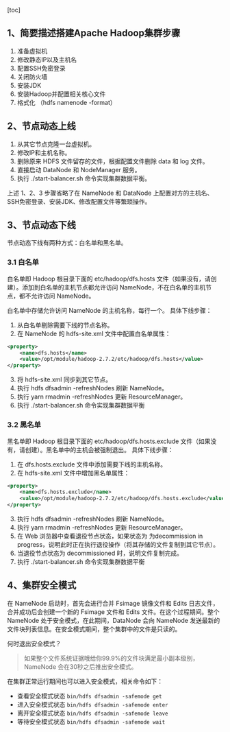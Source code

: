 [toc]

## 1、简要描述搭建Apache Hadoop集群步骤
1. 准备虚拟机
2. 修改静态IP以及主机名
3. 配置SSH免密登录
4. 关闭防火墙
5. 安装JDK
6. 安装Hadoop并配置相关核心文件
7. 格式化 （hdfs namenode -format）

## 2、节点动态上线
1. 从其它节点克隆一台虚拟机。
2. 修改IP和主机名称。
3. 删除原来 HDFS 文件留存的文件，根据配置文件删除 data 和 log 文件。
4. 直接启动 DataNode 和 NodeManager 服务。
5. 执行 ./start-balancer.sh 命令实现集群数据平衡。

上述 1、2、3 步骤省略了在 NameNode 和 DataNode 上配置对方的主机名、SSH免密登录、安装JDK、修改配置文件等繁琐操作。

## 3、节点动态下线

节点动态下线有两种方式：白名单和黑名单。

### 3.1 白名单

白名单即 Hadoop 根目录下面的 etc/hadoop/dfs.hosts 文件（如果没有，请创建）。添加到白名单的主机节点都允许访问 NameNode，不在白名单的主机节点，都不允许访问 NameNode。

白名单中存储允许访问 NameNode 的主机名称，每行一个。
具体下线步骤：
1. 从白名单剔除需要下线的节点名称。
2. 在 NameNode 的 hdfs-site.xml 文件中配置白名单属性：
```xml
<property>
	<name>dfs.hosts</name>
	<value>/opt/module/hadoop-2.7.2/etc/hadoop/dfs.hosts</value>
</property>
```
3. 将 hdfs-site.xml 同步到其它节点。
4. 执行 hdfs dfsadmin -refreshNodes 刷新 NameNode。
5. 执行 yarn rmadmin -refreshNodes 更新 ResourceManager。
6. 执行 ./start-balancer.sh 命令实现集群数据平衡

### 3.2 黑名单

黑名单即 Hadoop 根目录下面的 etc/hadoop/dfs.hosts.exclude 文件（如果没有，请创建）。黑名单中的主机会被强制退出。
具体下线步骤：

1. 在 dfs.hosts.exclude 文件中添加需要下线的主机名称。
2. 在 hdfs-site.xml 文件中增加黑名单属性：
```xml
<property>
	<name>dfs.hosts.exclude</name>
	<value>/opt/module/hadoop-2.7.2/etc/hadoop/dfs.hosts.exclude</value>
</property>
```
3. 执行 hdfs dfsadmin -refreshNodes 刷新 NameNode。
4. 执行 yarn rmadmin -refreshNodes 更新 ResourceManager。
5. 在 Web 浏览器中查看退役节点状态，如果状态为 为decommission in progress，说明此时正在执行退役操作（将其存储的文件复制到其它节点）。
6. 当退役节点状态为 decommissioned 时，说明文件复制完成。
7. 执行 ./start-balancer.sh 命令实现集群数据平衡

## 4、集群安全模式

在 NameNode 启动时，首先会进行合并 Fsimage 镜像文件和 Edits 日志文件，合并成功后会创建一个新的 Fsimage 文件和 Edits 文件。在这个过程期间。整个 NameNode 处于安全模式，在此期间，DataNode 会向 NameNode 发送最新的文件块列表信息。在安全模式期间，整个集群中的文件是只读的。

何时退出安全模式？
> 如果整个文件系统证据哦给你99.9%的文件块满足最小副本级别，NameNode 会在30秒之后推出安全模式。

在集群正常运行期间也可以进入安全模式，相关命令如下：

- 查看安全模式状态 `bin/hdfs dfsadmin -safemode get`
- 进入安全模式状态 `bin/hdfs dfsadmin -safemode enter`
- 离开安全模式状态 `bin/hdfs dfsadmin -safemode leave`
- 等待安全模式状态 `bin/hdfs dfsadmin -safemode wait`



